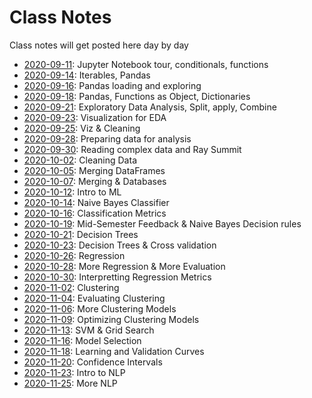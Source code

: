 # Class Notes

Class notes will get posted here day by day

- [2020-09-11](2020-09-11): Jupyter Notebook tour, conditionals, functions
- [2020-09-14](2020-09-14): Iterables, Pandas
- [2020-09-16](2020-09-16): Pandas loading and exploring
- [2020-09-18](2020-09-18): Pandas, Functions as Object, Dictionaries
- [2020-09-21](2020-09-21): Exploratory Data Analysis, Split, apply, Combine
- [2020-09-23](2020-09-23): Visualization for EDA
- [2020-09-25](2020-09-25): Viz & Cleaning
- [2020-09-28](2020-09-28): Preparing data for analysis
- [2020-09-30](2020-09-30): Reading complex data and Ray Summit
- [2020-10-02](2020-10-02): Cleaning Data
- [2020-10-05](2020-10-05): Merging DataFrames
- [2020-10-07](2020-10-07): Merging & Databases
- [2020-10-12](2020-10-12): Intro to ML
- [2020-10-14](2020-10-14): Naive Bayes Classifier
- [2020-10-16](2020-10-16): Classification Metrics
- [2020-10-19](2020-10-19): Mid-Semester Feedback & Naive Bayes Decision rules
- [2020-10-21](2020-10-21): Decision Trees
- [2020-10-23](2020-10-23): Decision Trees & Cross validation
- [2020-10-26](2020-10-26): Regression
- [2020-10-28](2020-10-28): More Regression & More Evaluation
- [2020-10-30](2020-10-30): Interpretting Regression Metrics
- [2020-11-02](2020-11-02): Clustering
- [2020-11-04](2020-11-04): Evaluating Clustering
- [2020-11-06](2020-11-06): More Clustering Models
- [2020-11-09](2020-11-09): Optimizing Clustering Models
- [2020-11-13](2020-11-13): SVM & Grid Search
- [2020-11-16](2020-11-16): Model Selection
- [2020-11-18](2020-11-18): Learning and Validation Curves
- [2020-11-20](2020-11-20): Confidence Intervals
- [2020-11-23](2020-11-23): Intro to NLP
- [2020-11-25](2020-11-25): More NLP
